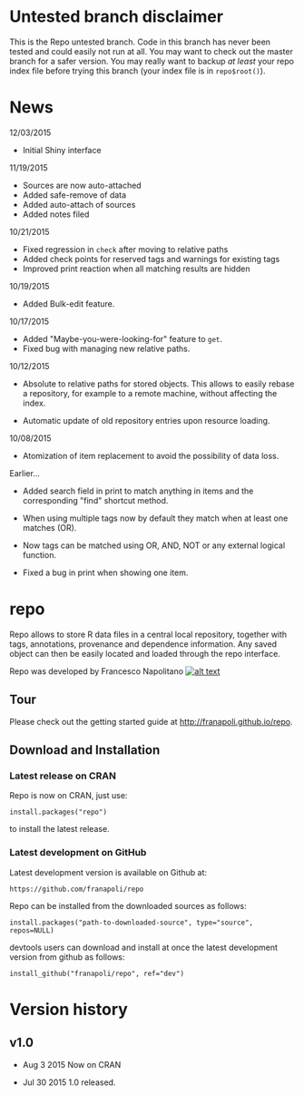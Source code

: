 <!-- Grab your social icons from https://github.com/carlsednaoui/gitsocial -->
[1.2]: http://i.imgur.com/wWzX9uB.png (me on Twitter)
[1]: http://www.twitter.com/franapoli
<!-- Grab your social icons from https://github.com/carlsednaoui/gitsocial -->

# Untested branch disclaimer

This is the Repo untested branch. Code in this branch has never been
tested and could easily not run at all. You may want to check out the
master branch for a safer version. You may really want to backup *at
least* your repo index file before trying this branch (your index file
is in `repo$root()`).

# News

12/03/2015

+ Initial Shiny interface

11/19/2015

+ Sources are now auto-attached
+ Added safe-remove of data
+ Added auto-attach of sources
+ Added notes filed

10/21/2015

+ Fixed regression in `check` after moving to relative paths
+ Added check points for reserved tags and warnings for existing tags
+ Improved print reaction when all matching results are hidden

10/19/2015

+ Added Bulk-edit feature.

10/17/2015

+ Added "Maybe-you-were-looking-for" feature to `get`.
+ Fixed bug with managing new relative paths.

10/12/2015

+ Absolute to relative paths for stored objects. This allows to easily
rebase a repository, for example to a remote machine, without affecting
the index.

+ Automatic update of old repository entries upon resource loading.

10/08/2015

+ Atomization of item replacement to avoid the possibility of data
loss.

Earlier...

+ Added search field in print to match anything in items and the
corresponding "find" shortcut method.

+ When using multiple tags now by default they match when at least one
matches (OR).

+ Now tags can be matched using OR, AND, NOT or any external logical
function.

+ Fixed a bug in print when showing one item.


# repo

Repo allows to store R data files in a central local repository, together
with tags, annotations, provenance and dependence information. Any saved
object can then be easily located and loaded through the repo interface.

Repo was developed by Francesco Napolitano [![alt text][1.2]][1]

## Tour

Please check out the getting started guide at http://franapoli.github.io/repo.


## Download and Installation

### Latest release on CRAN

Repo is now on CRAN, just use:

    install.packages("repo")
    
to install the latest release.

### Latest development on GitHub

Latest development version is available on Github at:

    https://github.com/franapoli/repo

Repo can be installed from the downloaded sources as follows:

    install.packages("path-to-downloaded-source", type="source", repos=NULL)

devtools users can download and install at once the latest development
version from github as follows:

    install_github("franapoli/repo", ref="dev")


# Version history
## v1.0

+ Aug 3 2015
    Now on CRAN

+ Jul 30 2015
    1.0 released.

